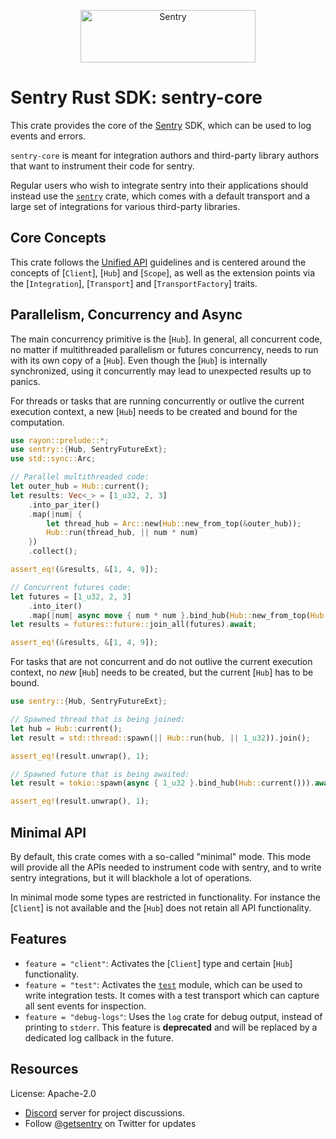 <p align="center">
  <a href="https://sentry.io/?utm_source=github&utm_medium=logo" target="_blank">
    <img src="https://sentry-brand.storage.googleapis.com/sentry-wordmark-dark-280x84.png" alt="Sentry" width="280" height="84">
  </a>
</p>

# Sentry Rust SDK: sentry-core

This crate provides the core of the [Sentry] SDK, which can be used to log
events and errors.

`sentry-core` is meant for integration authors and third-party library authors
that want to instrument their code for sentry.

Regular users who wish to integrate sentry into their applications should
instead use the [`sentry`] crate, which comes with a default transport and
a large set of integrations for various third-party libraries.

## Core Concepts

This crate follows the [Unified API] guidelines and is centered around
the concepts of [`Client`], [`Hub`] and [`Scope`], as well as the extension
points via the [`Integration`], [`Transport`] and [`TransportFactory`] traits.

## Parallelism, Concurrency and Async

The main concurrency primitive is the [`Hub`]. In general, all concurrent
code, no matter if multithreaded parallelism or futures concurrency, needs
to run with its own copy of a [`Hub`]. Even though the [`Hub`] is internally
synchronized, using it concurrently may lead to unexpected results up to
panics.

For threads or tasks that are running concurrently or outlive the current
execution context, a new [`Hub`] needs to be created and bound for the computation.

```rust
use rayon::prelude::*;
use sentry::{Hub, SentryFutureExt};
use std::sync::Arc;

// Parallel multithreaded code:
let outer_hub = Hub::current();
let results: Vec<_> = [1_u32, 2, 3]
    .into_par_iter()
    .map(|num| {
        let thread_hub = Arc::new(Hub::new_from_top(&outer_hub));
        Hub::run(thread_hub, || num * num)
    })
    .collect();

assert_eq!(&results, &[1, 4, 9]);

// Concurrent futures code:
let futures = [1_u32, 2, 3]
    .into_iter()
    .map(|num| async move { num * num }.bind_hub(Hub::new_from_top(Hub::current())));
let results = futures::future::join_all(futures).await;

assert_eq!(&results, &[1, 4, 9]);
```

For tasks that are not concurrent and do not outlive the current execution
context, no *new* [`Hub`] needs to be created, but the current [`Hub`] has
to be bound.

```rust
use sentry::{Hub, SentryFutureExt};

// Spawned thread that is being joined:
let hub = Hub::current();
let result = std::thread::spawn(|| Hub::run(hub, || 1_u32)).join();

assert_eq!(result.unwrap(), 1);

// Spawned future that is being awaited:
let result = tokio::spawn(async { 1_u32 }.bind_hub(Hub::current())).await;

assert_eq!(result.unwrap(), 1);
```

## Minimal API

By default, this crate comes with a so-called "minimal" mode. This mode will
provide all the APIs needed to instrument code with sentry, and to write
sentry integrations, but it will blackhole a lot of operations.

In minimal mode some types are restricted in functionality. For instance
the [`Client`] is not available and the [`Hub`] does not retain all API
functionality.

## Features

- `feature = "client"`: Activates the [`Client`] type and certain
  [`Hub`] functionality.
- `feature = "test"`: Activates the [`test`] module, which can be used to
  write integration tests. It comes with a test transport which can capture
  all sent events for inspection.
- `feature = "debug-logs"`: Uses the `log` crate for debug output, instead
  of printing to `stderr`. This feature is **deprecated** and will be
  replaced by a dedicated log callback in the future.

[Sentry]: https://sentry.io/
[`sentry`]: https://crates.io/crates/sentry
[Unified API]: https://develop.sentry.dev/sdk/unified-api/
[`test`]: https://docs.rs/sentry-core/0.30.0/sentry_core/test/index.html

## Resources

License: Apache-2.0

- [Discord](https://discord.gg/ez5KZN7) server for project discussions.
- Follow [@getsentry](https://twitter.com/getsentry) on Twitter for updates
